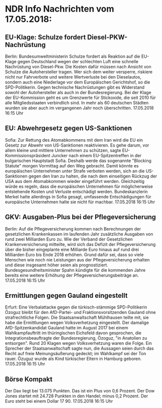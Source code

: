 # NDR Info Nachrichten vom 17.05.2018:


## EU-Klage: Schulze fordert Diesel-PKW-Nachrüstung
Berlin: Bundesumweltministerin Schulze fordert als Reaktion auf die EU-Klage gegen Deutschland wegen der schlechten Luft eine schnelle Nachrüstung von Diesel-Pkw. Die Kosten dafür müssen nach Ansicht von Schulze die Autohersteller tragen. Wer sich dem weiter versperre, riskiere nicht nur Fahrverbote und weitere Wertverluste bei den Dieselautos, sondern auch eine Niederlage vor dem Europäischen Gerichtshof, so die SPD-Politikerin. Gegen technische Nachrüstungen gibt es Widerstand sowohl der Autohersteller als auch in der Bundesregierung. Bei der Klage der EU-Kommission geht es um Grenzwerte für Stickoxide, die seit 2010 für alle Mitgliedsstaaten verbindlich sind. In mehr als 60 deutschen Städten wurden sie aber auch im vergangenen Jahr noch überschritten. 17.05.2018 16:15 Uhr 

## EU: Abwehrgesetz gegen US-Sanktionen
Sofia: 			Zur Rettung des Atomabkommens mit dem Iran wird die EU ein Gesetz zur Abwehr von US-Sanktionen reaktivieren. Es gehe darum, vor allem kleine und mittlere Unternehmen zu schützen, sagte EU-Kommissionspräsident Juncker nach einem EU-Spitzentreffen in der bulgarischen Hauptstadt Sofia. Deshalb werde das sogenannte "Blocking Statute" morgen Vormittag auf den Weg gebracht. Damit könnte es europäischen Unternehmen unter Strafe verboten werden, sich an die US-Sanktionen gegen den Iran zu halten, die nach dem einseitigen Rückzug der USA aus dem Atomabkommen wieder eingeführt werden. Gleichzeitig würde es regeln, dass die europäischen Unternehmen für möglicherweise entstehende Kosten und Verluste entschädigt werden. Bundeskanzlerin Merkel hatte allerdings in Sofia gesagt, umfassende Entschädigungen für europäische Unternehmen halte sie nicht für machbar. 17.05.2018 16:15 Uhr 

## GKV: Ausgaben-Plus bei der Pflegeversicherung
Berlin: Auf die Pflegeversicherung kommen nach Berechnungen der gesetzlichen Krankenkassen im laufenden Jahr zusätzliche Ausgaben von rund zwei Milliarden Euro zu. Wie der Verband der Gesetzlichen Krankenversicherung mitteilte, wird sich das Defizit der Pflegeversicherung über die bisher eingeplante eine Milliarde Euro hinaus auf rund drei Milliarden Euro bis Ende 2018 erhöhen. Grund dafür sei, dass so viele Menschen wie noch nie Leistungen aus der Pflegeversicherung erhalten und diese insgesamt höher seien als prognostiziert. Bundesgesundheitsminister Spahn kündigte für die kommenden Jahre bereits eine weitere Erhöhung der Pflegeversicherungsbeiträge an. 17.05.2018 16:15 Uhr 

## Ermittlungen gegen Gauland eingestellt
Erfurt: Eine Verbalattacke gegen die türkisch-stämmige SPD-Politikerin Özoguz bleibt für den AfD-Partei- und Fraktionsvorsitzenden Gauland ohne strafrechtliche Folgen. Die Staatsanwaltschaft Mühlhausen teilte mit, sie habe die Ermittlungen wegen Volksverhetzung eingestellt. Der damalige AfD-Spitzenkandidat Gauland hatte im August 2017 bei einem Wahlkampfauftritt im thüringischen Eichsfeld davon gesprochen, die Integrationsbeauftragte der Bundesregierung, Özoguz, "in Anatolien zu entsorgen". Rund 20 Klagen wegen Volksverhetzung waren die Folge. Ein Sprecher der Staatsanwaltschaft sagte nun, die Aussagen seien durch das Recht auf freie Meinungsäußerung gedeckt; im Wahlkampf sei der Ton rauer. Özuguz wurde als Kind türkischer Eltern in Hamburg geboren. 17.05.2018 16:15 Uhr 

## Börse Kompakt
Der Dax liegt bei 13.075 Punkten. Das ist ein Plus von 0,6 Prozent. Der Dow Jones startet mit 24.728 Punkten in den Handel; minus 0,2 Prozent. Der Euro steht bei einem Dollar 17 90. 17.05.2018 16:15 Uhr 
